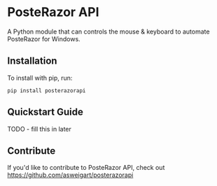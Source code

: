 PosteRazor API
======

A Python module that can controls the mouse & keyboard to automate PosteRazor for Windows.

Installation
------------

To install with pip, run:

    pip install posterazorapi

Quickstart Guide
----------------

TODO - fill this in later

Contribute
----------

If you'd like to contribute to PosteRazor API, check out https://github.com/asweigart/posterazorapi
